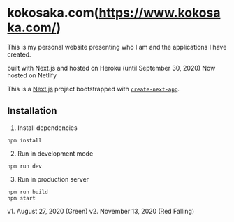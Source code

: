 # kokosaka.com(https://www.kokosaka.com/)
This is my personal website presenting who I am and the applications I have created.

built with Next.js and hosted on Heroku (until September 30, 2020)
Now hosted on Netlify

This is a [Next.js](https://nextjs.org/) project bootstrapped with [`create-next-app`](https://github.com/vercel/next.js/tree/canary/packages/create-next-app).

## Installation
1. Install dependencies
```
npm install
```
2. Run in development mode
```
npm run dev
```
3. Run in production server
```
npm run build
npm start
```

v1. August 27, 2020 (Green)
v2. November 13, 2020 (Red Falling)

